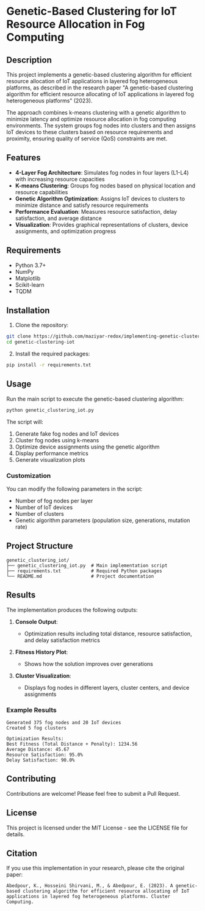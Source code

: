 # Genetic-Based Clustering for IoT Resource Allocation in Fog Computing

## Description
This project implements a genetic-based clustering algorithm for efficient resource allocation of IoT applications in layered fog heterogeneous platforms, as described in the research paper "A genetic-based clustering algorithm for efficient resource allocating of IoT applications in layered fog heterogeneous platforms" (2023).

The approach combines k-means clustering with a genetic algorithm to minimize latency and optimize resource allocation in fog computing environments. The system groups fog nodes into clusters and then assigns IoT devices to these clusters based on resource requirements and proximity, ensuring quality of service (QoS) constraints are met.

## Features
- **4-Layer Fog Architecture**: Simulates fog nodes in four layers (L1-L4) with increasing resource capacities
- **K-means Clustering**: Groups fog nodes based on physical location and resource capabilities
- **Genetic Algorithm Optimization**: Assigns IoT devices to clusters to minimize distance and satisfy resource requirements
- **Performance Evaluation**: Measures resource satisfaction, delay satisfaction, and average distance
- **Visualization**: Provides graphical representations of clusters, device assignments, and optimization progress

## Requirements
- Python 3.7+
- NumPy
- Matplotlib
- Scikit-learn
- TQDM

## Installation
1. Clone the repository:
```bash
git clone https://github.com/maziyar-redox/implementing-genetic-clustering-algorithm
cd genetic-clustering-iot
```

2. Install the required packages:
```bash
pip install -r requirements.txt
```

## Usage
Run the main script to execute the genetic-based clustering algorithm:

```bash
python genetic_clustering_iot.py
```

The script will:
1. Generate fake fog nodes and IoT devices
2. Cluster fog nodes using k-means
3. Optimize device assignments using the genetic algorithm
4. Display performance metrics
5. Generate visualization plots

### Customization
You can modify the following parameters in the script:
- Number of fog nodes per layer
- Number of IoT devices
- Number of clusters
- Genetic algorithm parameters (population size, generations, mutation rate)

## Project Structure
```
genetic_clustering_iot/
├── genetic_clustering_iot.py  # Main implementation script
├── requirements.txt           # Required Python packages
└── README.md                  # Project documentation
```

## Results
The implementation produces the following outputs:

1. **Console Output**:
   - Optimization results including total distance, resource satisfaction, and delay satisfaction metrics

2. **Fitness History Plot**:
   - Shows how the solution improves over generations

3. **Cluster Visualization**:
   - Displays fog nodes in different layers, cluster centers, and device assignments

### Example Results
```
Generated 375 fog nodes and 20 IoT devices
Created 5 fog clusters

Optimization Results:
Best Fitness (Total Distance + Penalty): 1234.56
Average Distance: 45.67
Resource Satisfaction: 95.0%
Delay Satisfaction: 90.0%
```

## Contributing
Contributions are welcome! Please feel free to submit a Pull Request.

## License
This project is licensed under the MIT License - see the LICENSE file for details.

## Citation
If you use this implementation in your research, please cite the original paper:
```
Abedpour, K., Hosseini Shirvani, M., & Abedpour, E. (2023). A genetic-based clustering algorithm for efficient resource allocating of IoT applications in layered fog heterogeneous platforms. Cluster Computing.
```